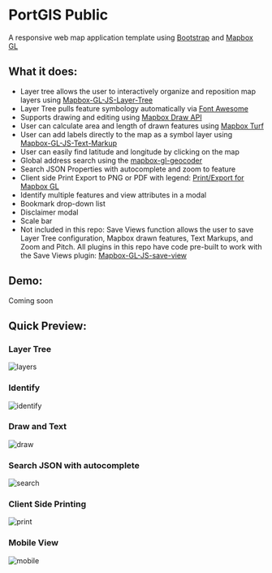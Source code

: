 # PortGIS Public 
A responsive web map application template using [Bootstrap](https://getbootstrap.com/) and [Mapbox GL](https://www.mapbox.com/mapbox-gl-js/api/)


## What it does:
* Layer tree allows the user to interactively organize and reposition map layers using [Mapbox-GL-JS-Layer-Tree](https://github.com/TheGartrellGroup/Mapbox-GL-JS-Layer-Tree)
* Layer Tree pulls feature symbology automatically via [Font Awesome](http://fontawesome.io/ )
* Supports drawing and editing using [Mapbox Draw API](https://github.com/mapbox/mapbox-gl-draw)
* User can calculate area and length of drawn features using [Mapbox Turf](https://www.mapbox.com/help/define-turf/)
* User can add labels directly to the map as a symbol layer using [Mapbox-GL-JS-Text-Markup](https://github.com/TheGartrellGroup/Mapbox-GL-JS-Text-Markup)
* User can easily find latitude and longitude by clicking on the map 
* Global address search using the [mapbox-gl-geocoder](https://github.com/mapbox/mapbox-gl-geocoder)
* Search JSON Properties with autocomplete and zoom to feature
* Client side Print Export to PNG or PDF with legend: [Print/Export for Mapbox GL](https://github.com/TheGartrellGroup/Mapbox-GL-Print-Export-For-Port)
* Identify multiple features and view attributes in a modal
* Bookmark drop-down list
* Disclaimer modal 
* Scale bar 
* Not included in this repo: Save Views function allows the user to save Layer Tree configuration, Mapbox drawn features, Text Markups, and Zoom and Pitch. All plugins in this repo have code pre-built to work with the Save Views plugin: [Mapbox-GL-JS-save-view](https://github.com/TheGartrellGroup/Mapbox-GL-JS-save-view)


## Demo:
Coming soon


## Quick Preview:

### Layer Tree 
![layers](https://user-images.githubusercontent.com/17071327/33678147-c6cf833a-da6f-11e7-9b74-b3f4fd59ea26.gif)

### Identify 
![identify](https://user-images.githubusercontent.com/17071327/33678145-c69bbfe6-da6f-11e7-89ba-08cb0b4d2827.gif)

### Draw and Text
![draw](https://user-images.githubusercontent.com/17071327/33678143-c650e782-da6f-11e7-8771-2537d8bf6c31.gif)

### Search JSON with autocomplete
![search](https://user-images.githubusercontent.com/17071327/33678150-c80cdd74-da6f-11e7-8d16-e6a9dfdbb43b.gif)

### Client Side Printing  
![print](https://user-images.githubusercontent.com/17071327/33678149-c7da0f8e-da6f-11e7-8883-6d4d06af7da5.gif)

### Mobile View   
![mobile](https://user-images.githubusercontent.com/17071327/33678148-c70a666c-da6f-11e7-81c8-cdb6e7e99de8.gif)

